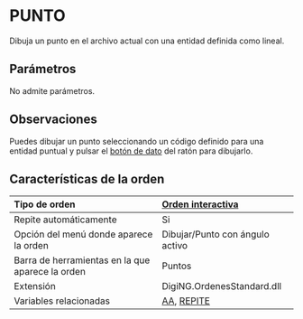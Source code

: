 # PUNTO

Dibuja un punto en el archivo actual con una entidad definida como lineal.

## Parámetros

No admite parámetros.

## Observaciones

Puedes dibujar un punto seleccionando un código definido para una entidad puntual y pulsar el [botón de dato]() del ratón para dibujarlo.

## Características de la orden

| Tipo de orden | [Orden interactiva]() |
| :--- | :--- |
| Repite automáticamente | Si |
| Opción del menú donde aparece la orden | Dibujar/Punto con ángulo activo |
| Barra de herramientas en la que aparece la orden | Puntos |
| Extensión | DigiNG.OrdenesStandard.dll |
| Variables relacionadas | [AA](AA.html), [REPITE](REPITE.html) |

